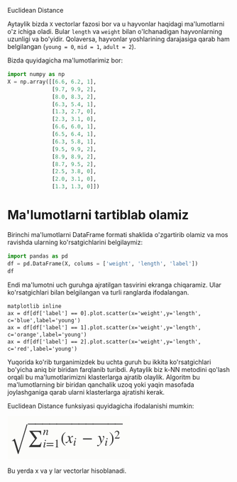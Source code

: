Euclidean Distance

Aytaylik bizda `X` vectorlar fazosi bor va u hayvonlar haqidagi ma'lumotlarni o'z ichiga oladi. Bular `length` va `weight` bilan o'lchanadigan hayvonlarning uzunligi va bo'yidir. Qolaversa, hayvonlar yoshlarining darajasiga qarab ham belgilangan (`young = 0`, `mid = 1`, `adult = 2`). 

Bizda quyidagicha ma'lumotlarimiz bor:

```python
import numpy as np
X = np.array([[6.6, 6.2, 1],
              [9.7, 9.9, 2],
              [8.0, 8.3, 2],
              [6.3, 5.4, 1],
              [1.3, 2.7, 0],
              [2.3, 3.1, 0],
              [6.6, 6.0, 1],
              [6.5, 6.4, 1],
              [6.3, 5.8, 1],
              [9.5, 9.9, 2],
              [8.9, 8.9, 2],
              [8.7, 9.5, 2],
              [2.5, 3.8, 0],
              [2.0, 3.1, 0],
              [1.3, 1.3, 0]])
```

# Ma'lumotlarni tartiblab olamiz
Birinchi ma'lumotlarni DataFrame formati shaklida o'zgartirib olamiz va mos ravishda ularning ko'rsatgichlarini belgilaymiz:

```python
import pandas as pd
df = pd.DataFrame(X, colums = ['weight', 'length', 'label'])
df
```
Endi ma'lumotni uch guruhga ajratilgan tasvirini ekranga chiqaramiz. Ular ko'rsatgichlari bilan belgilangan va turli ranglarda ifodalangan.

```
matplotlib inline
ax = df[df['label'] == 0].plot.scatter(x='weight',y='length', c='blue',label='young')
ax = df[df['label'] == 1].plot.scatter(x='weight',y='length', c='orange',label='young')
ax = df[df['label'] == 2].plot.scatter(x='weight',y='length', c='red',label='young')
```

Yuqorida ko'rib turganimizdek bu uchta guruh bu ikkita ko'rsatgichlari bo'yicha aniq bir biridan farqlanib turibdi. Aytaylik biz k-NN metodini qo'lash orqali bu ma'lumotlarimizni klasterlarga ajratib olaylik. Algoritm bu ma'lumotlarning bir biridan qanchalik uzoq yoki yaqin masofada joylashganiga qarab ularni klasterlarga ajratishi kerak.

Euclidean Distance funksiyasi quyidagicha ifodalanishi mumkin:

![Book logo](./TUTORIALS/SECTIONS/euclidean_distance/euclidean_distance_fuction.png)

Bu yerda x va y lar vectorlar hisoblanadi.
